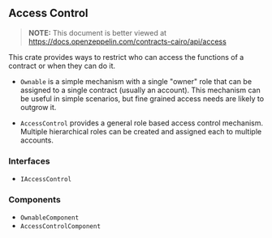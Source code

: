 ## Access Control

> **NOTE:** This document is better viewed at https://docs.openzeppelin.com/contracts-cairo/api/access

This crate provides ways to restrict who can access the functions of a contract or when they can do it.

- `Ownable` is a simple mechanism with a single "owner" role that can be assigned to a single contract (usually an account). This mechanism
can be useful in simple scenarios, but fine grained access needs are likely to outgrow it.

- `AccessControl` provides a general role based access control mechanism. Multiple hierarchical roles can be created
and assigned each to multiple accounts.

### Interfaces

- `IAccessControl`

### Components

- `OwnableComponent`
- `AccessControlComponent`
